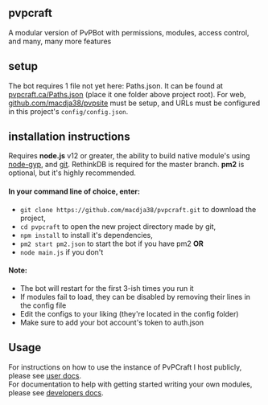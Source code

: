 ## pvpcraft
A modular version of PvPBot with permissions, modules, access control, and many, many more features

## setup
The bot requires 1 file not yet here: Paths.json. It can be found at [pvpcraft.ca/Paths.json](https://pvpcraft.ca/Paths.json) (place it one folder above project root).
For web, [github.com/macdja38/pvpsite](https://github.com/macdja38/pvpsite) must be setup, and URLs must be configured in this project's `config/config.json`.

## installation instructions
Requires **node.js** v12 or greater, the ability to build native module's using [node-gyp](https://github.com/nodejs/node-gyp#installation), and [git](https://git-scm.com/). RethinkDB is required for the master branch. **pm2** is optional, but it's highly recommended.

#### In your command line of choice, enter:
 - `git clone https://github.com/macdja38/pvpcraft.git` to download the project,
 - `cd pvpcraft` to open the new project directory made by git,
 - `npm install` to install it's dependencies,
 - `pm2 start pm2.json` to start the bot if you have pm2
 **OR**
 - `node main.js` if you don't
 
 #### Note:
 - The bot will restart for the first 3-ish times you run it
 - If modules fail to load, they can be disabled by removing their lines in the config file
 - Edit the configs to your liking (they're located in the config folder)
 - Make sure to add your bot account's token to auth.json

## Usage
For instructions on how to use the instance of PvPCraft I host publicly, please see [user docs](https://bot.pvpcraft.ca/docs).  
For documentation to help with getting started writing your own modules, please see [developers docs](https://macdja38.github.io/pvpcraft/).
